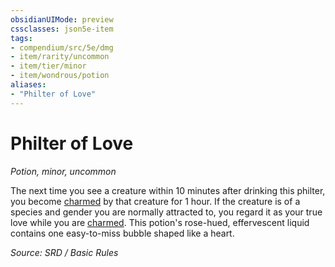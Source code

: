 ```yaml
---
obsidianUIMode: preview
cssclasses: json5e-item
tags:
- compendium/src/5e/dmg
- item/rarity/uncommon
- item/tier/minor
- item/wondrous/potion
aliases: 
- "Philter of Love"
---
```

# Philter of Love
*Potion, minor, uncommon*  


The next time you see a creature within 10 minutes after drinking this philter, you become [charmed](Conditions.md#charmed) by that creature for 1 hour. If the creature is of a species and gender you are normally attracted to, you regard it as your true love while you are [charmed](Conditions.md#charmed). This potion's rose-hued, effervescent liquid contains one easy-to-miss bubble shaped like a heart.

*Source: SRD / Basic Rules*